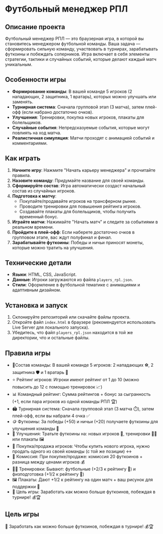 # Футбольный менеджер РПЛ
## Описание проекта
Футбольный менеджер РПЛ — это браузерная игра, в которой вы становитесь менеджером футбольной команды. Ваша задача — сформировать сильную команду, участвовать в турнирах, зарабатывать футкоины и побеждать соперников. Игра включает в себя элементы стратегии, тактики и случайных событий, которые делают каждый матч уникальным.

## Особенности игры
- **Формирование команды**: В вашей команде 5 игроков (2 нападающих, 2 защитника, 1 вратарь), которых можно улучшать или заменять.
- **Турнирная система**: Сначала групповой этап (3 матча), затем плей-офф (если набрано достаточно очков).
- **Улучшения**: Тренировки, покупка новых игроков, плакаты для болельщиков.
- **Случайные события**: Непредсказуемые события, которые могут повлиять на ход матча.
- **Реалистичная симуляция**: Матчи проходят с анимацией событий и комментариями.

## Как играть
1. **Начните игру**: Нажмите "Начать карьеру менеджера" и прочитайте правила.
2. **Назовите команду**: Придумайте название для своей команды.
3. **Сформируйте состав**: Игра автоматически создаст начальный состав из случайных игроков.
4. **Подготовка к матчу**:
   - Покупайте/продавайте игроков на трансферном рынке.
   - Проводите тренировки для повышения рейтинга игроков.
   - Создавайте плакаты для болельщиков, чтобы получить временный бонус.
5. **Играйте матчи**: Нажимайте "Начать матч" и следите за событиями в реальном времени.
6. **Пройдите в плей-офф**: Если наберете достаточно очков в групповом этапе, вас ждут полуфинал и финал.
7. **Зарабатывайте футкоины**: Победы и ничьи приносят монеты, которые можно тратить на улучшения.

## Технические детали
- **Языки**: HTML, CSS, JavaScript.
- **Данные**: Игроки загружаются из файла `players_rpl.json`.
- **Стили**: Оформление в футбольной тематике с анимациями и адаптивным дизайном.

## Установка и запуск
1. Склонируйте репозиторий или скачайте файлы проекта.
2. Откройте файл `index.html` в браузере (рекомендуется использовать Live Server для локального запуска).
3. Убедитесь, что файл `players_rpl.json` находится в той же директории, что и остальные файлы.

## Правила игры
- 👥Состав команды: В вашей команде 5 игроков: 2 нападающих ⚽, 2 защитника 🛡️ и 1 вратарь 🧤
- ⭐ Рейтинг игроков: Игроки имеют рейтинг от 1 до 10 (можно повысить до 12 с помощью тренировок 📈)
- 📊 Командный рейтинг: Сумма рейтингов + бонус за сыгранность (+1, если пара игроков из одной команды РПЛ 🏆)
- 🏟️ Турнирная система: Сначала групповой этап (3 матча ⏱️), затем плей-офф, если вы набрали 4 очка ✅
- 🪙 Футкоины: За победы (+50) и ничьи (+20) получаете футкоины для улучшения команды 💸
- 🛒 Улучшения: Тратьте футкоины на: новых игроков 👥, тренировки 🏋️‍♂️ или плакаты 🖼️
- 🔄 Покупка/продажа игроков: Чтобы купить нового игрока, нужно продать одного из своей команды (с той же позиции) ↔️
- 💼 Комиссия: При покупке/продаже: комиссия 20 футкоинов + разница между ценами игроков 💰
- 🏃‍♂️ Тренировки: Бывают: футбольные (+2/3 к рейтингу 👟) и физподготовка (+1/2 к рейтингу 💪)
- 🖼️ Плакаты: Дают +1/2 к рейтингу на один матч + ваш рисунок для поддержки 🎨
- 🎯 Цель игры: Заработать как можно больше футкоинов, побеждая в турнире! 💰🏆

## Цель игры
🎯 Заработать как можно больше футкоинов, побеждая в турнире! 💰🏆
